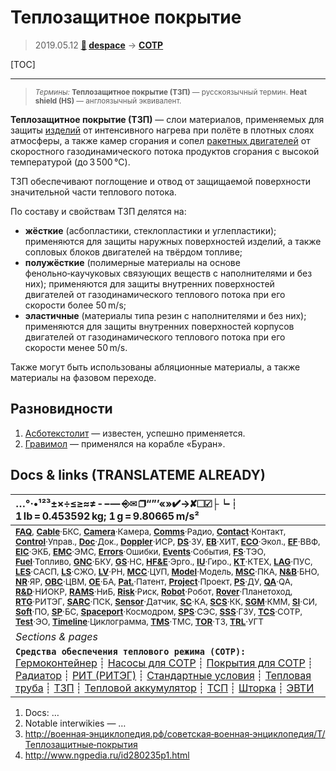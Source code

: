 # Теплозащитное покрытие
> 2019.05.12 **[🚀](../index/index.md) [despace](index.md)** → **[СОТР](tcs.md)**

[TOC]

---

> <small>*Термины:* **Теплозащитное покрытие (ТЗП)** — русскоязычный термин. **Heat shield (HS)** — англоязычный эквивалент.</small>

**Теплозащитное покрытие (ТЗП)** — слои материалов, применяемых для защиты [изделий](unit.md) от интенсивного нагрева при полёте в плотных слоях атмосферы, а также камер сгорания и сопел [ракетных двигателей](ps.md) от скоростного газодинамического потока продуктов сгорания с высокой температурой (до 3 500 ℃).

ТЗП обеспечивают поглощение и отвод от защищаемой поверхности значительной части теплового потока.

По составу и свойствам ТЗП делятся на:

   - **жёсткие** (асбопластики, стеклопластики и углепластики); применяются для защиты наружных поверхностей изделий, а также сопловых блоков двигателей на твёрдом топливе;
   - **полужёсткие** (полимерные материалы на основе фенольно‑каучуковых связующих веществ с наполнителями и без них); применяются для защиты внутренних поверхностей двигателей от газодинамического теплового потока при его скорости более 50 m/s;
   - **эластичные** (материалы типа резин с наполнителями и без них); применяются для защиты внутренних поверхностей корпусов двигателей от газодинамического теплового потока при его скорости менее 50 m/s.

Также могут быть использованы абляционные материалы, а также материалы на фазовом переходе.



## Разновидности
   1. [Асботекстолит](asc_lam.md) — известен, успешно применяется.
   1. [Гравимол](gravimol.md) — применялся на корабле «Буран».



<p style="page-break-after:always"> </p>

## Docs & links (TRANSLATEME ALREADY)
|…°·•¹²³±×÷≤≥≈≠ ‑ −— ⎆✉ ❐“”’«»✔→✘☐☑├┕┆ 1 lb = 0.453592 kg; 1 g = 9.80665 m/s²|
|:--|
|<small>**[FAQ](faq.md)**, **[Cable](cable.md)**·БКС, **[Camera](camera.md)**·Камера, **[Comms](comms.md)**·Радио, **[Contact](contact.md)**·Контакт, **[Control](control.md)**·Управ., **[Doc](doc.md)**·Док., **[Doppler](doppler.md)**·ИСР, **[DS](ds.md)**·ЗУ, **[EB](eb.md)**·ХИТ, **[ECO](ecology.md)**·Экол., **[EF](ef.md)**·ВВФ, **[ElC](elc.md)**·ЭКБ, **[EMC](emc.md)**·ЭМС, **[Errors](error.md)**·Ошибки, **[Events](event.md)**·События, **[FS](fs.md)**·ТЭО, **[Fuel](fuel.md)**·Топливо, **[GNC](gnc.md)**·БКУ, **[GS](scs.md)**·НС, **[HF&E](hfe.md)**·Эрго., **[IU](iu.md)**·Гиро., **[KT](kt.md)**·КТЕХ, **[LAG](lag.md)**·ПУC, **[LES](les.md)**·САСП, **[LS](ls.md)**·СЖО, **[LV](lv.md)**·РН, **[MCC](mcc.md)**·ЦУП, **[Model](model.md)**·Модель, **[MSC](sc.md)**·ПКА, **[N&B](nnb.md)**·БНО, **[NR](nr.md)**·ЯР, **[OBC](obc.md)**·ЦВМ, **[OE](oe.md)**·БА, **[Pat.](патент.md)**·Патент, **[Project](project.md)**·Проект, **[PS](ps.md)**·ДУ, **[QA](quality.md)**·QA, **[R&D](rnd.md)**·НИОКР, **[RAMS](rams.md)**·НиБ, **[Risk](risk.md)**·Риск, **[Robot](robotics.md)**·Робот, **[Rover](rover.md)**·Планетоход, **[RTG](rtg.md)**·РИТЭГ, **[SARC](sarc.md)**·ПСК, **[Sensor](sensor.md)**·Датчик, **[SC](sc.md)**·КА, **[SCS](scs.md)**·КК, **[SGM](sgm.md)**·КММ, **[SI](si.md)**·СИ, **[Soft](soft.md)**·ПО, **[SP](sp.md)**·БС, **[Spaceport](spaceport.md)**·Космодром, **[SPS](sps.md)**·СЭС, **[SSS](sss.md)**·ГЗУ, **[TCS](tcs.md)**·СОТР, **[Test](test.md)**·ЭО, **[Timeline](timeline.md)**·Циклограмма, **[TMS](tms.md)**·ТМС, **[TOR](tor.md)**·ТЗ, **[TRL](trl.md)**·УГТ</small>|
|*Sections & pages*|
|**`Средства обеспечения теплового режима (СОТР):`**<br> [Гермоконтейнер](гермоконтейнер.md) ┊ [Насосы для СОТР](сотр_насос.md) ┊ [Покрытия для СОТР](сотр_покрытия.md) ┊ [Радиатор](радиатор.md) ┊ [РИТ (РИТЭГ)](rtg.md) ┊ [Стандартные условия](sctp.md) ┊ [Тепловая труба](hp.md) ┊ [ТЗП](hs.md) ┊ [Тепловой аккумулятор](heat_bank.md) ┊ [ТСП](tsp.md) ┊ [Шторка](thermal_curtain.md) ┊ [ЭВТИ](mli.md) |

   1. Docs: …
   1. Notable interwikies — …
   1. <http://военная‑энциклопедия.рф/советская‑военная‑энциклопедия/Т/Теплозащитные‑покрытия>
   1. <http://www.ngpedia.ru/id280235p1.html>

